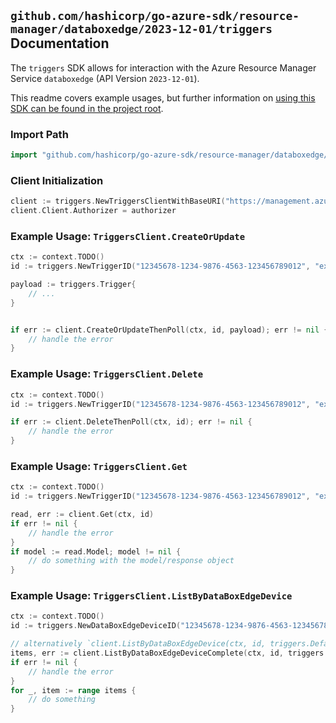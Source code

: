 
## `github.com/hashicorp/go-azure-sdk/resource-manager/databoxedge/2023-12-01/triggers` Documentation

The `triggers` SDK allows for interaction with the Azure Resource Manager Service `databoxedge` (API Version `2023-12-01`).

This readme covers example usages, but further information on [using this SDK can be found in the project root](https://github.com/hashicorp/go-azure-sdk/tree/main/docs).

### Import Path

```go
import "github.com/hashicorp/go-azure-sdk/resource-manager/databoxedge/2023-12-01/triggers"
```


### Client Initialization

```go
client := triggers.NewTriggersClientWithBaseURI("https://management.azure.com")
client.Client.Authorizer = authorizer
```


### Example Usage: `TriggersClient.CreateOrUpdate`

```go
ctx := context.TODO()
id := triggers.NewTriggerID("12345678-1234-9876-4563-123456789012", "example-resource-group", "dataBoxEdgeDeviceValue", "triggerValue")

payload := triggers.Trigger{
	// ...
}


if err := client.CreateOrUpdateThenPoll(ctx, id, payload); err != nil {
	// handle the error
}
```


### Example Usage: `TriggersClient.Delete`

```go
ctx := context.TODO()
id := triggers.NewTriggerID("12345678-1234-9876-4563-123456789012", "example-resource-group", "dataBoxEdgeDeviceValue", "triggerValue")

if err := client.DeleteThenPoll(ctx, id); err != nil {
	// handle the error
}
```


### Example Usage: `TriggersClient.Get`

```go
ctx := context.TODO()
id := triggers.NewTriggerID("12345678-1234-9876-4563-123456789012", "example-resource-group", "dataBoxEdgeDeviceValue", "triggerValue")

read, err := client.Get(ctx, id)
if err != nil {
	// handle the error
}
if model := read.Model; model != nil {
	// do something with the model/response object
}
```


### Example Usage: `TriggersClient.ListByDataBoxEdgeDevice`

```go
ctx := context.TODO()
id := triggers.NewDataBoxEdgeDeviceID("12345678-1234-9876-4563-123456789012", "example-resource-group", "dataBoxEdgeDeviceValue")

// alternatively `client.ListByDataBoxEdgeDevice(ctx, id, triggers.DefaultListByDataBoxEdgeDeviceOperationOptions())` can be used to do batched pagination
items, err := client.ListByDataBoxEdgeDeviceComplete(ctx, id, triggers.DefaultListByDataBoxEdgeDeviceOperationOptions())
if err != nil {
	// handle the error
}
for _, item := range items {
	// do something
}
```
